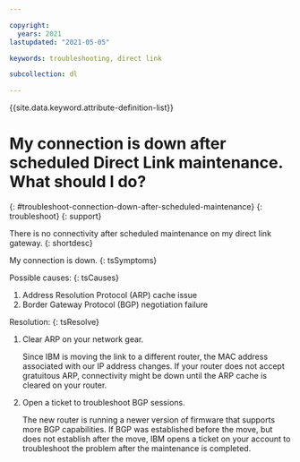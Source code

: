 ```yaml
---

copyright:
  years: 2021
lastupdated: "2021-05-05"

keywords: troubleshooting, direct link

subcollection: dl

---
```


{{site.data.keyword.attribute-definition-list}}

# My connection is down after scheduled Direct Link maintenance. What should I do?
{: #troubleshoot-connection-down-after-scheduled-maintenance}
{: troubleshoot}
{: support}

There is no connectivity after scheduled maintenance on my direct link gateway.
{: shortdesc}

My connection is down.
{: tsSymptoms}

Possible causes:
{: tsCauses}

1. Address Resolution Protocol (ARP) cache issue
1. Border Gateway Protocol (BGP) negotiation failure

Resolution:
{: tsResolve}

1. Clear ARP on your network gear.

   Since IBM is moving the link to a different router, the MAC address associated with our IP address changes. If your router does not accept gratuitous ARP, connectivity might be down until the ARP cache is cleared on your router.

1. Open a ticket to troubleshoot BGP sessions.

   The new router is running a newer version of firmware that supports more BGP capabilities. If BGP was established before the move, but does not establish after the move, IBM opens a ticket on your account to troubleshoot the problem after the maintenance is completed.

